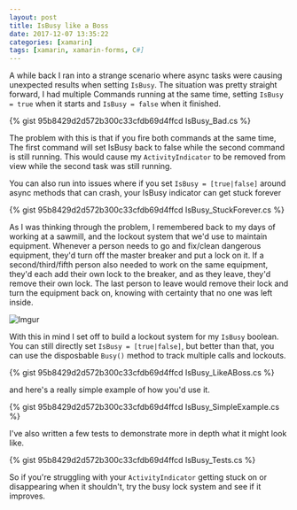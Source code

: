 ```yaml
---
layout: post
title: IsBusy like a Boss
date: 2017-12-07 13:35:22
categories: [xamarin]
tags: [xamarin, xamarin-forms, C#]
---
```


A while back I ran into a strange scenario where async tasks were causing unexpected results when setting `IsBusy`. The situation was pretty straight forward, I had multiple Commands running at the same time, setting `IsBusy = true` when it starts and `IsBusy = false` when it finished.

{% gist 95b8429d2d572b300c33cfdb69d4ffcd IsBusy_Bad.cs %}

The problem with this is that if you fire both commands at the same time, The first command will set IsBusy back to false while the second command is still running. This would cause my `ActivityIndicator` to be removed from view while the second task was still running.

You can also run into issues where if you set `IsBusy = [true|false]` around async methods that can crash, your IsBusy indicator can get stuck forever

{% gist 95b8429d2d572b300c33cfdb69d4ffcd IsBusy_StuckForever.cs %}

As I was thinking through the problem, I remembered back to my days of working at a sawmill, and the lockout system that we'd use to maintain equipment. Whenever a person needs to go and fix/clean dangerous equipment, they'd turn off the master breaker and put a lock on it. If a second/third/fifth person also needed to work on the same equipment, they'd each add their own lock to the breaker, and as they leave, they'd remove their own lock. The last person to leave would remove their lock and turn the equipment back on, knowing with certainty that no one was left inside.

![Imgur](https://i.imgur.com/IFUT1Vs.jpg)

With this in mind I set off to build a lockout system for my `IsBusy` boolean. You can still directly set `IsBusy = [true|false]`, but better than that, you can use the disposbable `Busy()` method to track multiple calls and lockouts.

{% gist 95b8429d2d572b300c33cfdb69d4ffcd IsBusy_LikeABoss.cs %}

and here's a really simple example of how you'd use it.

{% gist 95b8429d2d572b300c33cfdb69d4ffcd IsBusy_SimpleExample.cs %}

I've also written a few tests to demonstrate more in depth what it might look like.

{% gist 95b8429d2d572b300c33cfdb69d4ffcd IsBusy_Tests.cs %}

So if you're struggling with your `ActivityIndicator` getting stuck on or disappearing when it shouldn't, try the busy lock system and see if it improves.